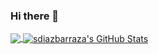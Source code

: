 ### Hi there 👋

<a href="https://github.com/sdiazbarraza/sdiazbarraza">
  <img align="center" src="https://github-readme-stats.vercel.app/api/top-langs/?username=sdiazbarraza&title_color=ffffff&text_color=c9cacc&icon_color=2bbc8a&bg_color=1d1f21" />
</a>
<a href="https://github.com/sdiazbarraza/sdiazbarraza">
  <img align="center" src="https://github-readme-stats.vercel.app/api?username=sdiazbarraza&show_icons=true&line_height=27&count_private=true&title_color=ffffff&text_color=c9cacc&icon_color=2bbc8a&bg_color=1d1f21" alt="sdiazbarraza's GitHub Stats" />
</a>

<!--
**sdiazbarraza/sdiazbarraza** is a ✨ _special_ ✨ repository because its `README.md` (this file) appears on your GitHub profile.


Here are some ideas to get you started:

- 🔭 I’m currently working on ...
- 🌱 I’m currently learning ...
- 👯 I’m looking to collaborate on ...
- 🤔 I’m looking for help with ...
- 💬 Ask me about ...
- 📫 How to reach me: ...
- 😄 Pronouns: ...
- ⚡ Fun fact: ...
-->
